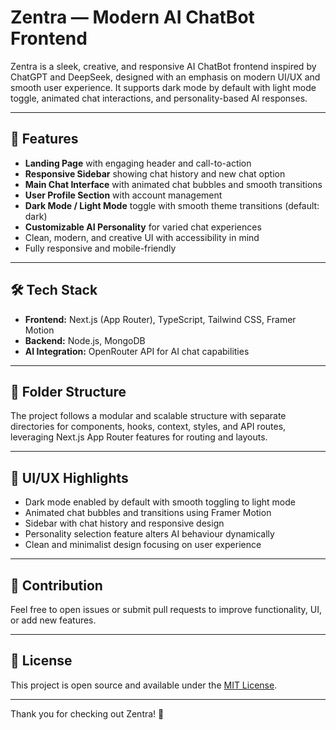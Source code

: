 # Zentra — Modern AI ChatBot Frontend

Zentra is a sleek, creative, and responsive AI ChatBot frontend inspired by ChatGPT and DeepSeek, designed with an emphasis on modern UI/UX and smooth user experience. It supports dark mode by default with light mode toggle, animated chat interactions, and personality-based AI responses.

---

## 🚀 Features

- **Landing Page** with engaging header and call-to-action  
- **Responsive Sidebar** showing chat history and new chat option  
- **Main Chat Interface** with animated chat bubbles and smooth transitions  
- **User Profile Section** with account management  
- **Dark Mode / Light Mode** toggle with smooth theme transitions (default: dark)  
- **Customizable AI Personality** for varied chat experiences  
- Clean, modern, and creative UI with accessibility in mind  
- Fully responsive and mobile-friendly  

---

## 🛠 Tech Stack

- **Frontend:** Next.js (App Router), TypeScript, Tailwind CSS, Framer Motion  
- **Backend:** Node.js, MongoDB  
- **AI Integration:** OpenRouter API for AI chat capabilities  

---

## 📂 Folder Structure

The project follows a modular and scalable structure with separate directories for components, hooks, context, styles, and API routes, leveraging Next.js App Router features for routing and layouts.

---

## 🎨 UI/UX Highlights

- Dark mode enabled by default with smooth toggling to light mode  
- Animated chat bubbles and transitions using Framer Motion  
- Sidebar with chat history and responsive design  
- Personality selection feature alters AI behaviour dynamically  
- Clean and minimalist design focusing on user experience  

---

## 🤝 Contribution

Feel free to open issues or submit pull requests to improve functionality, UI, or add new features.

---

## 📄 License

This project is open source and available under the [MIT License](LICENSE).

---

Thank you for checking out Zentra! 🚀
